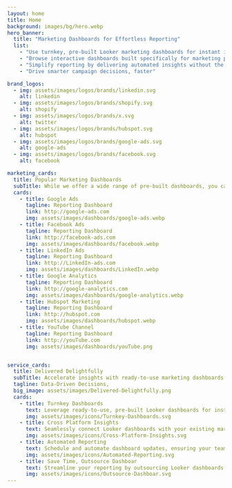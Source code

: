 ```yaml
---
layout: home
title: Home
background: images/bg/hero.webp
hero_banner:
  title: "Marketing Dashboards for Effortless Reporting"
  list:
    - "Use turnkey, pre-built Looker marketing dashboards for instant insights without setup hassle"
    - "Browse interactive dashboards built specifically for marketing platforms and pages"
    - "Simplify reporting by delivering automated insights without the management headache"
    - "Drive smarter campaign decisions, faster"

brand_logos:
  - img: assets/images/logos/brands/linkedin.svg
    alt: linkedin
  - img: assets/images/logos/brands/shopify.svg
    alt: shopify
  - img: assets/images/logos/brands/x.svg
    alt: twitter 
  - img: assets/images/logos/brands/hubspot.svg
    alt: hubspot
  - img: assets/images/logos/brands/google-ads.svg
    alt: google-ads
  - img: assets/images/logos/brands/facebook.svg
    alt: facebook

marketing_cards:
  title: Popular Marketing Dashboards
  subTitle: While we offer a wide range of pre-built dashboards, you can customize them to suit your unique needs—integrate your platforms, define specific KPI metrics, choose chart styles (line, bar, pie, table), adjust layouts, tweak font sizes, and even personalize the color scheme.
  cards:
    - title: Google Ads
      tagline: Reporting Dashboard
      link: http://google-ads.com
      img: assets/images/dashboards/google-ads.webp 
    - title: Facebook Ads
      tagline: Reporting Dashboard
      link: http://facebook-ads.com
      img: assets/images/dashboards/facebook.webp 
    - title: LinkedIn Ads
      tagline: Reporting Dashboard
      link: http://LinkedIn-ads.com
      img: assets/images/dashboards/LinkedIn.webp 
    - title: Google Analytics
      tagline: Reporting Dashboard
      link: http://google-analytics.com
      img: assets/images/dashboards/google-analytics.webp 
    - title: Hubspot Marketing
      tagline: Reporting Dashboard
      link: http://hubspot.com
      img: assets/images/dashboards/hubspot.webp 
    - title: YouTube Channel
      tagline: Reporting Dashboard
      link: http://youTube.com
      img: assets/images/dashboards/youTube.png


service_cards:
  title: Delivered Delightfully
  subTitle: Accelerate insights with ready-to-use marketing dashboards.  Explore our library of pre-built, customizable dashboards designed for marketing teams. Save time and get instant access to key metrics, optimized visualizations, and actionable insights tailored to your business. Perfect for tracking campaign performance, ad spend, SEO, and more—our dashboards are built to integrate seamlessly with your data and can be personalized to meet your unique needs.
  tagline: Data-Driven Decisions,
  big_image: assets/images/Delivered-Delightfully.png
  cards:
    - title: Turnkey Dashboards
      text: Leverage ready-to-use, pre-built Looker dashboards for instant insights without the hassle of setup or configuration. Customization available.
      img: assets/images/icons/Turnkey-Dashboards.svg
    - title: Cross Platform Insights
      text: Seamlessly connect Looker dashboards with your existing marketing platforms for a unified view of all your data in one place.
      img: assets/images/icons/Cross-Platform-Insights.svg
    - title: Automated Reporting
      text: Schedule and automate dashboard updates, ensuring your team and clients always have access to the latest performance metrics.
      img: assets/images/icons/Automated-Reporting.svg
    - title: Save Time, Outsource Dashboar
      text: Streamline your reporting by outsourcing Looker dashboards and ensure your team gets accurate, actionable insights, fast.
      img: assets/images/icons/Outsource-Dashboar.svg
---
```

